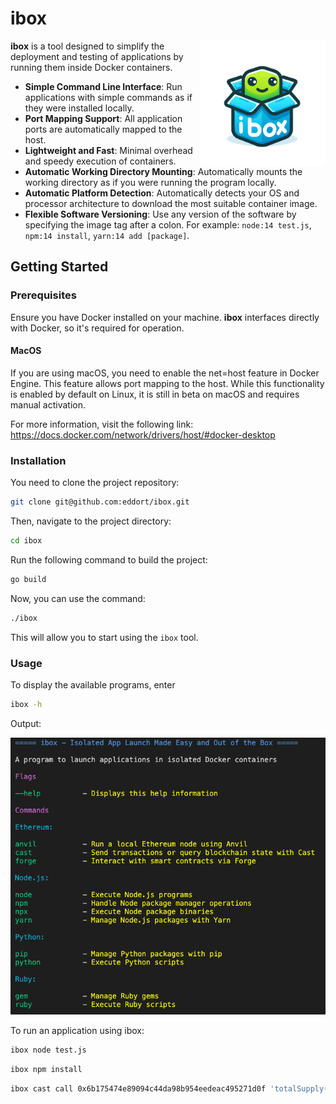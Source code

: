 # ibox

<img src="./docs/ibox.png" height="200px" align="right" width="200px">

**ibox** is a tool designed to simplify the deployment and testing of applications by running them inside Docker containers.
- **Simple Command Line Interface**: Run applications with simple commands as if they were installed locally.
- **Port Mapping Support**: All application ports are automatically mapped to the host.
- **Lightweight and Fast**: Minimal overhead and speedy execution of containers.
- **Automatic Working Directory Mounting**: Automatically mounts the working directory as if you were running the program locally.
- **Automatic Platform Detection**: Automatically detects your OS and processor architecture to download the most suitable container image.
- **Flexible Software Versioning**: Use any version of the software by specifying the image tag after a colon. For example: `node:14 test.js`, `npm:14 install`, `yarn:14 add [package]`.

## Getting Started

### Prerequisites
Ensure you have Docker installed on your machine. **ibox** interfaces directly with Docker, so it's required for operation.

#### MacOS

If you are using macOS, you need to enable the net=host feature in Docker Engine. This feature allows port mapping to the host. While this functionality is enabled by default on Linux, it is still in beta on macOS and requires manual activation.

For more information, visit the following link: https://docs.docker.com/network/drivers/host/#docker-desktop

### Installation
You need to clone the project repository:

```bash
git clone git@github.com:eddort/ibox.git
```

Then, navigate to the project directory:

```bash
cd ibox
```

Run the following command to build the project:

```bash
go build
```

Now, you can use the command:

```bash
./ibox
```

This will allow you to start using the `ibox` tool.

### Usage

To display the available programs, enter

```sh
ibox -h
```
Output:

![ibox help](./docs/help-example.png)

To run an application using ibox:

```sh
ibox node test.js
```

```sh
ibox npm install
```

```sh
ibox cast call 0x6b175474e89094c44da98b954eedeac495271d0f 'totalSupply()(uint256)' --rpc-url https://eth-mainnet.alchemyapi.io/v2/Lc7oIGYeL_QvInzI0Wiu_pOZZDEKBrdf
```
